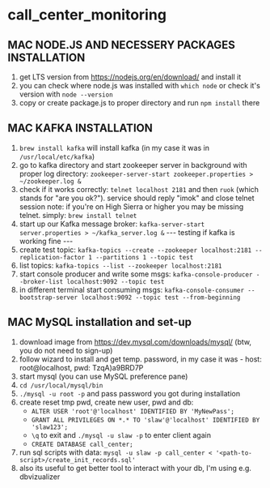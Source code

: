 # call_center_monitoring

## MAC NODE.JS AND NECESSERY PACKAGES INSTALLATION
1. get LTS version from https://nodejs.org/en/download/ and install it
2. you can check where node.js was installed with `which node` or check it's version with `node --version`
3. copy or create package.js to proper directory and run `npm install` there


## MAC KAFKA INSTALLATION
1. `brew install kafka` will install kafka (in my case it was in `/usr/local/etc/kafka`)
2. go to kafka directory and start zookeeper server in background with proper log directory: 
   `zookeeper-server-start zookeeper.properties > ~/zookeeper.log &`
3. check if it works correctly: `telnet localhost 2181` and then `ruok` (which stands for "are you ok?").
   service should reply "imok" and close telnet session
   note: if you're on High Sierra or higher you may be missing telnet. simply: `brew install telnet`
4. start up our Kafka message broker: `kafka-server-start server.properties > ~/kafka_server.log &`
--- testing if kafka is working fine ---
5. create test topic: `kafka-topics --create --zookeeper localhost:2181 --replication-factor 1 --partitions 1 --topic test`
6. list topics: `kafka-topics --list --zookeeper localhost:2181`
6. start console producer and write some msgs: `kafka-console-producer --broker-list localhost:9092 --topic test`
7. in different terminal start consuming msgs:
   `kafka-console-consumer --bootstrap-server localhost:9092 --topic test --from-beginning`

## MAC MySQL installation and set-up
1. download image from https://dev.mysql.com/downloads/mysql/  (btw, you do not need to sign-up)
2. follow wizard to install and get temp. password, in my case it was - host: root@localhost, pwd: TzqA)a9BRD7P
3. start mysql (you can use MySQL preference pane)
4. `cd /usr/local/mysql/bin`
5. `./mysql -u root -p` and pass password you got during installation
6. create reset tmp pwd, create new user, pwd and db:
	+ `ALTER USER 'root'@'localhost' IDENTIFIED BY 'MyNewPass';`
	+ `GRANT ALL PRIVILEGES ON *.* TO 'slaw'@'localhost' IDENTIFIED BY 'slaw123';`
	+ `\q` to exit and `./mysql -u slaw -p` to enter client again
	+ `CREATE DATABASE call_center;`
7. run sql scripts with data: `mysql -u slaw -p call_center < '<path-to-script>/create_init_records.sql'`
8. also its useful to get better tool to interact with your db, I'm using e.g. dbvizualizer